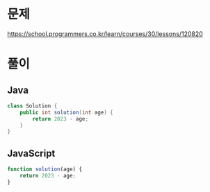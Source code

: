 # 문제
https://school.programmers.co.kr/learn/courses/30/lessons/120820

# 풀이
## Java
```java
class Solution {
    public int solution(int age) {
        return 2023 - age;
    }
}
```

## JavaScript
```javascript
function solution(age) {
    return 2023 - age;
}
```
